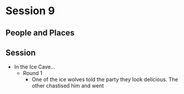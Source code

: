 # Session 9
## People and Places
## Session
* In the Ice Cave...
	* Round 1
		* One of the ice wolves told the party they look delicious. The other chastised him and went 
<!--stackedit_data:
eyJoaXN0b3J5IjpbLTE5OTQ1MjA3NjJdfQ==
-->